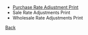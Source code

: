 * [Purchase Rate Adjustment Print](https://github.com/hmislk/hmis/wiki/Purchase-Rate-Adjustment-Print)
* Sale Rate Adjustments Print 
* Wholesale Rate Adjustments Print


[Back](https://github.com/hmislk/hmis/wiki/Pharmacy-Adjustments)
